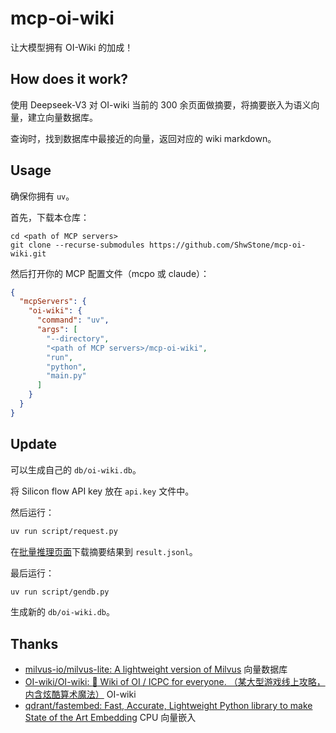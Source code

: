 # mcp-oi-wiki

让大模型拥有 OI-Wiki 的加成！

## How does it work?

使用 Deepseek-V3 对 OI-wiki 当前的 300 余页面做摘要，将摘要嵌入为语义向量，建立向量数据库。

查询时，找到数据库中最接近的向量，返回对应的 wiki markdown。

## Usage

确保你拥有 `uv`。

首先，下载本仓库：

```
cd <path of MCP servers>
git clone --recurse-submodules https://github.com/ShwStone/mcp-oi-wiki.git
```

然后打开你的 MCP 配置文件（mcpo 或 claude）：

```json
{
  "mcpServers": {
    "oi-wiki": {
      "command": "uv",
      "args": [
        "--directory",
        "<path of MCP servers>/mcp-oi-wiki",
        "run",
        "python",
        "main.py"
      ]
    }
  }
}
```

## Update

可以生成自己的 `db/oi-wiki.db`。

将 Silicon flow API key 放在 `api.key` 文件中。

然后运行：

```sh
uv run script/request.py
```

在[批量推理页面](https://cloud.siliconflow.cn/batches)下载摘要结果到 `result.jsonl`。

最后运行：

```sh
uv run script/gendb.py
```

生成新的 `db/oi-wiki.db`。

## Thanks

- [milvus-io/milvus-lite: A lightweight version of Milvus](https://github.com/milvus-io/milvus-lite) 向量数据库
- [OI-wiki/OI-wiki: :star2: Wiki of OI / ICPC for everyone. （某大型游戏线上攻略，内含炫酷算术魔法）](https://github.com/OI-wiki/OI-wiki) OI-wiki
- [qdrant/fastembed: Fast, Accurate, Lightweight Python library to make State of the Art Embedding](https://github.com/qdrant/fastembed) CPU 向量嵌入
